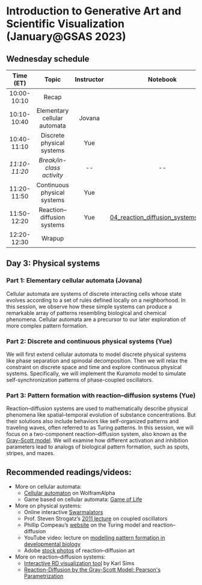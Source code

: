 # Introduction to Generative Art and Scientific Visualization (January@GSAS 2023)

## Wednesday schedule

|   Time (ET)   |             Topic            | Instructor | Notebook |
|:-------------:|:----------------------------:|:----------:|:--------:|
|  10:00-10:10  |             Recap            |            |          |
|  10:10-10:40  | Elementary cellular automata |   Jovana   |          |
|  10:40-11:10  |   Discrete physical systems  |     Yue    |          |
| _11:10-11:20_ |   _Break/in-class activity_  |    _--_    |   _--_   |
|  11:20-11:50  |  Continuous physical systems |     Yue    |          |
|  11:50-12:20  |  Reaction–diffusion systems  |     Yue    | [04_reaction_diffusion_systems.ipynb](https://github.com/yue-sun/generative-art/blob/main/03_wednesday/04_reaction_diffusion_systems.ipynb) |
|  12:20-12:30  |            Wrapup            |            |          |

## Day 3: Physical systems

### Part 1: Elementary cellular automata (Jovana)
Cellular automata are systems of discrete interacting cells whose state evolves according to a set of rules defined locally on a neighborhood. In this session, we observe how these simple systems can produce a remarkable array of patterns resembling biological and chemical phenomena. Cellular automata are a precursor to our later exploration of more complex pattern formation.

### Part 2: Discrete and continuous physical systems (Yue)
We will first extend cellular automata to model discrete physical systems like phase separation and spinodal decomposition. Then we will relax the constraint on discrete space and time and explore continuous physical systems. Specifically, we will implement the Kuramoto model to simulate self-synchronization patterns of phase-coupled oscillators.

### Part 3: Pattern formation with reaction–diffusion systems (Yue)
Reaction–diffusion systems are used to mathematically describe physical phenomena like spatial–temporal evolution of substance concentrations. But their solutions also include behaviors like self-organized patterns and traveling waves, often referred to as Turing patterns. In this session, we will focus on a two-component reaction–diffusion system, also known as the [Gray–Scott model](http://mrob.com/pub/comp/xmorphia/index.html). We will examine how different activation and inhibition parameters lead to analogs of biological pattern formation, such as spots, stripes, and mazes.

## Recommended readings/videos:
- More on cellular automata:
    - [Cellular automaton](https://mathworld.wolfram.com/CellularAutomaton.html#:~:text=A%20cellular%20automaton%20is%20a,many%20time%20steps%20as%20desired.) on WolframAlpha
    - Game based on cellular automata: [Game of Life](https://playgameoflife.com/)
- More on physical systems:
    - Online interactive [Swarmalators](https://www.complexity-explorables.org/explorables/swarmalators/)
    - Prof. Steven Strogatz’s [2011 lecture](https://www.youtube.com/watch?v=5zFDMyQ8z8g) on coupled oscillators
    - Phillip Compeau’s [website](https://biologicalmodeling.org/prologue/) on the Turing model and reaction–diffusion
    - YouTube video: lecture on [modelling pattern formation in developmental biology](https://www.youtube.com/watch?v=Rv9NKugal3g)
    - Adobe [stock photos](https://stock.adobe.com/search?k=reaction%20diffusion) of reaction–diffusion art
- More on reaction–diffusion systems:
    - [Interactive RD visualization tool](https://www.karlsims.com/rdtool.html) by Karl Sims
    - [Reaction-Diffusion by the Gray-Scott Model: Pearson's Parametrization](http://mrob.com/pub/comp/xmorphia/index.html)